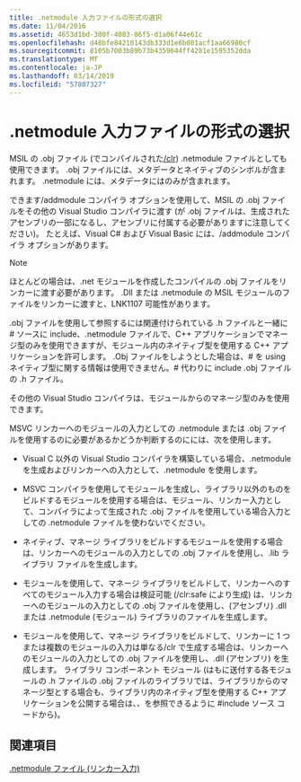 ```yaml
---
title: .netmodule 入力ファイルの形式の選択
ms.date: 11/04/2016
ms.assetid: 4653d1bd-300f-4083-86f5-d1a06f44e61c
ms.openlocfilehash: d48bfe84210143db333d1e6b081acf1aa66980cf
ms.sourcegitcommit: 8105b7003b89b73b4359644ff4281e1595352dda
ms.translationtype: MT
ms.contentlocale: ja-JP
ms.lasthandoff: 03/14/2019
ms.locfileid: "57807327"
---
```

# <a name="choosing-the-format-of-netmodule-input-files"></a>.netmodule 入力ファイルの形式の選択

MSIL の .obj ファイル (でコンパイルされた[/clr](clr-common-language-runtime-compilation.md)) .netmodule ファイルとしても使用できます。  .obj ファイルには、メタデータとネイティブのシンボルが含まれます。  .netmodule には、メタデータにはのみが含まれます。

できます/addmodule コンパイラ オプションを使用して、MSIL の .obj ファイルをその他の Visual Studio コンパイラに渡す (が .obj ファイルは、生成されたアセンブリの一部になるし、アセンブリに付属する必要がありますに注意してください)。  たとえば、Visual C# および Visual Basic には、/addmodule コンパイラ オプションがあります。

> [!NOTE]
>  ほとんどの場合は、.net モジュールを作成したコンパイルの .obj ファイルをリンカーに渡す必要があります。  .Dll または .netmodule の MSIL モジュールのファイルをリンカーに渡すと、LNK1107 可能性があります。

.obj ファイルを使用して参照するには関連付けられている .h ファイルと一緒に # ソースに include、.netmodule ファイルで、C++ アプリケーションでマネージ型のみを使用できますが、モジュール内のネイティブ型を使用する C++ アプリケーションを許可します。  .Obj ファイルをしようとした場合は、# を using ネイティブ型に関する情報は使用できません。# 代わりに include .obj ファイルの .h ファイル。

その他の Visual Studio コンパイラは、モジュールからのマネージ型のみを使用できます。

MSVC リンカーへのモジュールの入力としての .netmodule または .obj ファイルを使用するのに必要があるかどうか判断するのにには、次を使用します。

- Visual C 以外の Visual Studio コンパイラを構築している場合、.netmodule を生成およびリンカーへの入力として、.netmodule を使用します。

- MSVC コンパイラを使用してモジュールを生成し、ライブラリ以外のものをビルドするモジュールを使用する場合は、モジュール、リンカー入力として、コンパイラによって生成された .obj ファイルを使用している場合入力としての .netmodule ファイルを使わないでください。

- ネイティブ、マネージ ライブラリをビルドするモジュールを使用する場合は、リンカーへのモジュールの入力としての .obj ファイルを使用し、.lib ライブラリ ファイルを生成します。

- モジュールを使用して、マネージ ライブラリをビルドして、リンカーへのすべてのモジュール入力する場合は検証可能 (/clr:safe により生成) は、リンカーへのモジュールの入力としての .obj ファイルを使用し、(アセンブリ) .dll または .netmodule (モジュール) ライブラリのファイルを生成します。

- モジュールを使用して、マネージ ライブラリをビルドして、リンカーに 1 つまたは複数のモジュールの入力は単なる/clr で生成する場合は、リンカーへのモジュールの入力としての .obj ファイルを使用し、.dll (アセンブリ) を生成します。  ライブラリ コンポーネント モジュール (はもに送付する各モジュールの .h ファイルの .obj ファイルのライブラリでは、ライブラリからのマネージ型とする場合も、ライブラリ内のネイティブ型を使用する C++ アプリケーションを公開する場合は、、を参照できるように #include ソース コードから)。

## <a name="see-also"></a>関連項目

[.netmodule ファイル (リンカー入力)](netmodule-files-as-linker-input.md)
